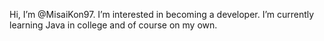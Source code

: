 Hi, I’m @MisaiKon97.
I’m interested in becoming a developer.
I’m currently learning Java in college and of course on my own.

<!---
MisaiKon97/MisaiKon97 is a ✨ special ✨ repository because its `README.md` (this file) appears on your GitHub profile.
You can click the Preview link to take a look at your changes.
--->
